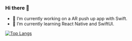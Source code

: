 ### Hi there 👋

- 🔭 I’m currently working on a AR push up app with Swift.
- 🌱 I’m currently learning React Native and SwiftUI.

[![Top Langs](https://github-readme-stats.vercel.app/api/top-langs/?username=ccronheimer&layout=compact)](https://github.com/ccronheimer/github-readme-stats)

<!--
**ccronheimer/ccronheimer** is a ✨ _special_ ✨ repository because its `README.md` (this file) appears on your GitHub profile.

Here are some ideas to get you started:

- 
 
- 👯 I’m looking to collaborate on ...
- 🤔 I’m looking for help with ...
- 💬 Ask me about ...
- 📫 How to reach me: ...
- 😄 Pronouns: ...
- ⚡ Fun fact: ...
-->
